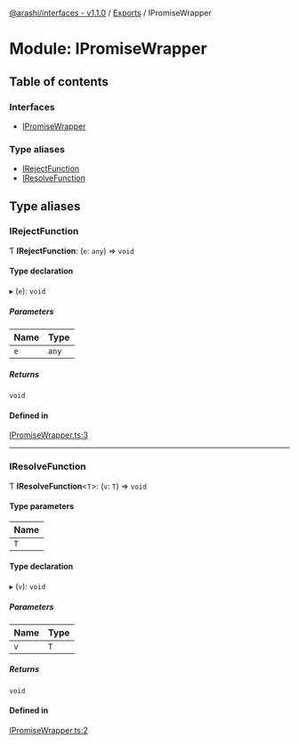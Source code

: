 [@arashi/interfaces - v1.1.0](../README.md) / [Exports](../modules.md) / IPromiseWrapper

# Module: IPromiseWrapper

## Table of contents

### Interfaces

- [IPromiseWrapper](../interfaces/IPromiseWrapper.IPromiseWrapper-1.md)

### Type aliases

- [IRejectFunction](IPromiseWrapper.md#irejectfunction)
- [IResolveFunction](IPromiseWrapper.md#iresolvefunction)

## Type aliases

### IRejectFunction

Ƭ **IRejectFunction**: (`e`: `any`) => `void`

#### Type declaration

▸ (`e`): `void`

##### Parameters

| Name | Type |
| :------ | :------ |
| `e` | `any` |

##### Returns

`void`

#### Defined in

[IPromiseWrapper.ts:3](https://github.com/arashijs/interfaces/blob/02e44ae/src/IPromiseWrapper.ts#L3)

___

### IResolveFunction

Ƭ **IResolveFunction**<`T`\>: (`v`: `T`) => `void`

#### Type parameters

| Name |
| :------ |
| `T` |

#### Type declaration

▸ (`v`): `void`

##### Parameters

| Name | Type |
| :------ | :------ |
| `v` | `T` |

##### Returns

`void`

#### Defined in

[IPromiseWrapper.ts:2](https://github.com/arashijs/interfaces/blob/02e44ae/src/IPromiseWrapper.ts#L2)

